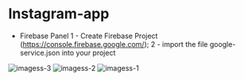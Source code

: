 # Instagram-app

 - Firebase Panel
1 - Create Firebase Project (https://console.firebase.google.com/);
2 - import the file google-service.json into your project


![imagess-3](https://user-images.githubusercontent.com/72661046/120995251-d9583c80-c7a2-11eb-865f-96a3ec70c209.jpeg)
![imagess-2](https://user-images.githubusercontent.com/72661046/120995259-db220000-c7a2-11eb-838c-8858689278cf.jpeg)
![imagess-1](https://user-images.githubusercontent.com/72661046/120995261-dbba9680-c7a2-11eb-9d6d-a5e6fe78e308.jpeg)
